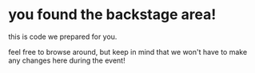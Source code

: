 # you found the backstage area!

this is code we prepared for you.

feel free to browse around, but keep in mind that we won't have to make any changes here during the event!
